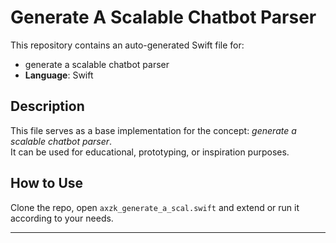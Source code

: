# Generate A Scalable Chatbot Parser

This repository contains an auto-generated Swift file for:

- generate a scalable chatbot parser
- **Language**: Swift

## Description

This file serves as a base implementation for the concept: *generate a scalable chatbot parser*.  
It can be used for educational, prototyping, or inspiration purposes.

## How to Use

Clone the repo, open `axzk_generate_a_scal.swift` and extend or run it according to your needs.

---


